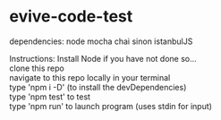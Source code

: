 # evive-code-test
dependencies: node mocha chai sinon istanbulJS

Instructions:
  Install Node if you have not done so... <br />
  clone this repo <br />
  navigate to this repo locally in your terminal <br />
  type 'npm i -D' (to install the devDependencies) <br />
  type 'npm test' to test <br />
  type 'npm run' to launch program (uses stdin for input) <br />

